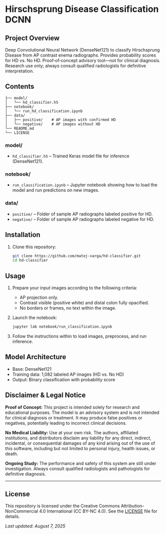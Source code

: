 # Hirschsprung Disease Classification DCNN

## Project Overview

Deep Convolutional Neural Network (DenseNet121) to classify Hirschsprung Disease from AP contrast enema radiographs. Provides probability scores for HD vs. No HD. Proof‐of‐concept advisory tool—not for clinical diagnosis. Research use only; always consult qualified radiologists for definitive interpretation.

## Contents

```
├── model/
│   └── hd_classifier.h5
├── notebook/
│   └── run_hd_classification.ipynb
├── data/
│   ├── positive/    # AP images with confirmed HD
│   └── negative/    # AP images without HD
└── README.md
└── LICENSE
```

### model/

* `hd_classifier.h5` – Trained Keras model file for inference (DenseNet121).

### notebook/

* `run_classification.ipynb` – Jupyter notebook showing how to load the model and run predictions on new images.

### data/

* `positive/` – Folder of sample AP radiographs labeled positive for HD.
* `negative/` – Folder of sample AP radiographs labeled negative for HD.

## Installation

1. Clone this repository:

   ```bash
   git clone https://github.com/matej-varga/hd-classifier.git
   cd hd-classifier
   ```

## Usage

1. Prepare your input images according to the following criteria:

   * AP projection only.
   * Contrast visible (positive white) and distal colon fully opacified.
   * No borders or frames, no text within the image.
2. Launch the notebook:

   ```bash
   jupyter lab notebook/run_classification.ipynb
   ```
3. Follow the instructions within to load images, preprocess, and run inference.

## Model Architecture

* Base: DenseNet121
* Training data: 1,082 labeled AP images (HD vs. No HD)
* Output: Binary classification with probability score

## Disclaimer & Legal Notice

**Proof of Concept:** This project is intended solely for research and educational purposes. The model is an advisory system and is not intended for clinical diagnosis or treatment. It may produce false positives or negatives, potentially leading to incorrect clinical decisions.

**No Medical Liability:** Use at your own risk. The authors, affiliated institutions, and distributors disclaim any liability for any direct, indirect, incidental, or consequential damages of any kind arising out of the use of this software, including but not limited to personal injury, health issues, or death.

**Ongoing Study:** The performance and safety of this system are still under investigation. Always consult qualified radiologists and pathologists for definitive diagnosis.

---

## License

This repository is licensed under the Creative Commons Attribution-NonCommercial 4.0 International (CC BY-NC 4.0). See the [LICENSE](LICENSE) file for details.

*Last updated: August 7, 2025*
